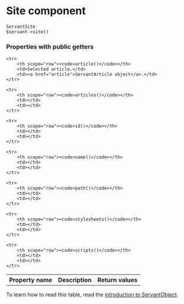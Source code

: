 
# Site component

	ServantSite
	$servant->site()



### Properties with public getters

<table>
	<tr>
		<th scope="col">Property name</th>
		<th scope="col">Description</th>
		<th scope="col">Return values</th>
	</tr>

	<tr>
		<th scope="row"><code>article()</code></th>
		<td>Selected article.</td>
		<td><a href="article">ServantArticle object</a>.</td>
	</tr>

	<tr>
		<th scope="row"><code>articles()</code></th>
		<td></td>
		<td></td>
	</tr>

	<tr>
		<th scope="row"><code>id()</code></th>
		<td></td>
		<td></td>
	</tr>

	<tr>
		<th scope="row"><code>name()</code></th>
		<td></td>
		<td></td>
	</tr>

	<tr>
		<th scope="row"><code>path()</code></th>
		<td></td>
		<td></td>
	</tr>

	<tr>
		<th scope="row"><code>stylesheets()</code></th>
		<td></td>
		<td></td>
	</tr>

	<tr>
		<th scope="row"><code>scripts()</code></th>
		<td></td>
		<td></td>
	</tr>
</table>

To learn how to read this table, read the [introduction to ServantObject](/technical-docs/about/servant-objects).

